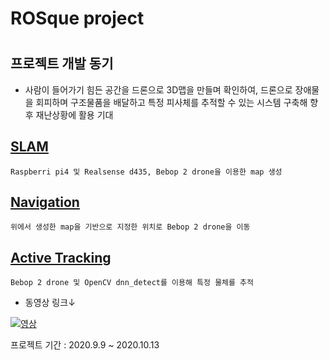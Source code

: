 ROSque project
==============
#
## 프로젝트 개발 동기
* 사람이 들어가기 힘든 공간을 드론으로 3D맵을 만들며 확인하여, 드론으로 장애물을 회피하며 구조물품을 배달하고 특정 피사체를 추적할 수 있는 시스템 구축해 향후 재난상황에 활용 기대

## [SLAM](https://github.com/ldj5123/ROSque/tree/SLAM "Navigation")
    Raspberri pi4 및 Realsense d435, Bebop 2 drone을 이용한 map 생성
## [Navigation](https://github.com/ldj5123/ROSque/tree/Navigation "Navigation")
    위에서 생성한 map을 기반으로 지정한 위치로 Bebop 2 drone을 이동
## [Active Tracking](https://github.com/ldj5123/ROSque/tree/Active_tracking "Navigation")
    Bebop 2 drone 및 OpenCV dnn_detect를 이용해 특정 물체를 추적

* 동영상 링크↓

[![영상](http://img.youtube.com/vi/cQlJKgrlJ7I/0.jpg)](https://www.youtube.com/watch?v=cQlJKgrlJ7I?t=0s)


프로젝트 기간 : 2020.9.9 ~ 2020.10.13
